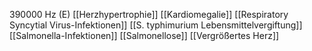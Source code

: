 390000 Hz (E)
[[Herzhypertrophie]]
[[Kardiomegalie]]
[[Respiratory Syncytial Virus-Infektionen]]
[[S. typhimurium Lebensmittelvergiftung]]
[[Salmonella-Infektionen]]
[[Salmonellose]]
[[Vergrößertes Herz]]